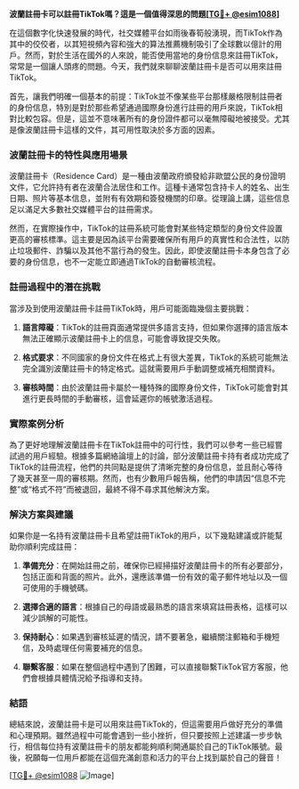 **波蘭註冊卡可以註冊TikTok嗎？這是一個值得深思的問題[[TG💪+ @esim1088](https://t.me/s/esim1088)]**

在這個數字化快速發展的時代，社交媒體平台如雨後春筍般湧現，而TikTok作為其中的佼佼者，以其短視頻內容和強大的算法推薦機制吸引了全球數以億計的用戶。然而，對於生活在國外的人來說，能否使用當地的身份信息來註冊TikTok，常常是一個讓人頭疼的問題。今天，我們就來聊聊波蘭註冊卡是否可以用來註冊TikTok。

首先，讓我們明確一個基本的前提：TikTok並不像某些平台那樣嚴格限制註冊者的身份信息，特別是對於那些希望通過國際身份進行註冊的用戶來說，TikTok相對比較包容。但是，這並不意味著所有的身份證件都可以毫無障礙地被接受。尤其是像波蘭註冊卡這樣的文件，其可用性取決於多方面的因素。

### 波蘭註冊卡的特性與應用場景

波蘭註冊卡（Residence Card）是一種由波蘭政府頒發給非歐盟公民的身份證明文件，它允許持有者在波蘭合法居住和工作。這種卡通常包含持卡人的姓名、出生日期、照片等基本信息，並附有有效期和簽發機關的印章。從理論上講，這些信息足以滿足大多數社交媒體平台的註冊需求。

然而，在實際操作中，TikTok的註冊系統可能會對某些特定類型的身份文件設置更高的審核標準。這主要是因為該平台需要確保所有用戶的真實性和合法性，以防止垃圾郵件、詐騙以及其他不當行為的發生。因此，即使波蘭註冊卡本身包含了必要的身份信息，也不一定能立即通過TikTok的自動審核流程。

### 註冊過程中的潛在挑戰

當涉及到使用波蘭註冊卡註冊TikTok時，用戶可能面臨幾個主要挑戰：

1. **語言障礙**：TikTok的註冊頁面通常提供多語言支持，但如果你選擇的語言版本無法正確顯示波蘭註冊卡上的信息，可能會導致提交失敗。
   
2. **格式要求**：不同國家的身份文件在格式上有很大差異，TikTok的系統可能無法完全識別波蘭註冊卡的特定格式。這就需要用戶手動調整或補充相關資料。

3. **審核時間**：由於波蘭註冊卡屬於一種特殊的國際身份文件，TikTok可能會對其進行更長時間的手動審核，這會延遲你的帳號激活過程。

### 實際案例分析

為了更好地理解波蘭註冊卡在TikTok註冊中的可行性，我們可以參考一些已經嘗試過的用戶經驗。根據多篇網絡論壇上的討論，部分波蘭註冊卡持有者成功完成了TikTok的註冊流程，他們的共同點是提供了清晰完整的身份信息，並且耐心等待了幾天甚至一周的審核期。然而，也有少數用戶報告稱，他們的申請因“信息不完整”或“格式不符”而被退回，最終不得不尋求其他解決方案。

### 解決方案與建議

如果你是一名持有波蘭註冊卡且希望註冊TikTok的用戶，以下幾點建議或許能幫助你順利完成註冊：

1. **準備充分**：在開始註冊之前，確保你已經掃描好波蘭註冊卡的所有必要部分，包括正面和背面的照片。此外，還應該準備一份有效的電子郵件地址以及一個可使用的手機號碼。

2. **選擇合適的語言**：根據自己的母語或最熟悉的語言來填寫註冊表格，這樣可以減少誤解的可能性。

3. **保持耐心**：如果遇到審核延遲的情況，請不要著急，繼續關注郵箱和手機短信，及時處理任何需要補充的信息。

4. **聯繫客服**：如果在整個過程中遇到了困難，可以直接聯繫TikTok官方客服，他們會根據具體情況給予指導和支持。

### 結語

總結來說，波蘭註冊卡是可以用來註冊TikTok的，但這需要用戶做好充分的準備和心理預期。雖然過程中可能會遇到一些小挫折，但只要按照上述建議一步步執行，相信每位持有波蘭註冊卡的朋友都能夠順利開通屬於自己的TikTok賬號。最後，祝願每一位用戶都能在這個充滿創意和活力的平台上找到屬於自己的聲音！

[[TG💪+ @esim1088](https://t.me/s/esim1088) ![Image](https://i.postimg.cc/4NQfJmqS/Snipaste-2025-05-13-00-14-12.png)]